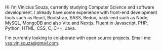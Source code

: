 Hi I’m Vinicius Souza, currently studying Computer Science and software development.
I already have some experience with front-end development tools such as React, Bootstrap, SASS, Redux, back-end such as Node, MySQL, MongoDB and also Vite and Nextjs.
Fluent in Javascript, PHP, Python, HTML, CSS, C, C++, Java.

I'm currently looking to colaborate with open source projects. Email me: vss.vinisouza@gmail.com.
